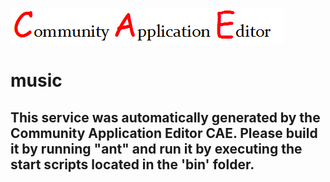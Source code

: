 ![CAE](https://github.com/CAE-Community-Application-Editor/application-127/blob/master/microservice-128/img/logo.png)  

music
===================


This service was automatically generated by the Community Application Editor CAE. Please build it by running "ant" and run it by executing the start scripts located in the 'bin' folder.
---------------
